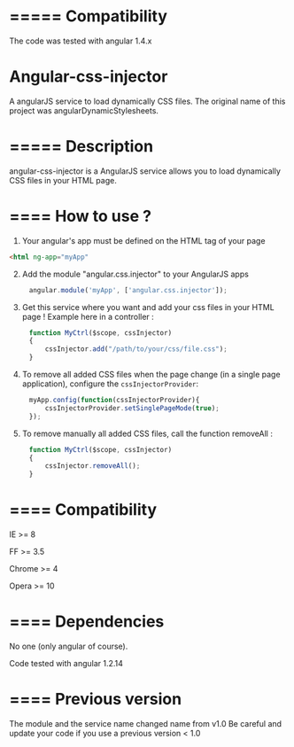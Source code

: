 =====
Compatibility
====
The code was tested with angular 1.4.x

Angular-css-injector
=========================

A angularJS service to load dynamically CSS files. The original name of this project was angularDynamicStylesheets.

=====
Description
====
angular-css-injector is a AngularJS service allows you to load dynamically CSS files in your HTML page.

====
How to use ?
====

1. Your angular's app must be defined on the HTML tag of your page

```html
<html ng-app="myApp"
```
2. Add the module "angular.css.injector" to your AngularJS apps
```javascript
     angular.module('myApp', ['angular.css.injector']);
```

3. Get this service where you want and add your css files in your HTML page ! Example here in a controller :
```javascript
     function MyCtrl($scope, cssInjector)
     {
         cssInjector.add("/path/to/your/css/file.css");
     }
```
4. To remove all added CSS files when the page change (in a single page application), configure the `cssInjectorProvider`:
```javascript
	 myApp.config(function(cssInjectorProvider){
	 	 cssInjectorProvider.setSinglePageMode(true);
	 });
```

5. To remove manually all added CSS files, call the function removeAll :
```javascript
     function MyCtrl($scope, cssInjector)
     {
         cssInjector.removeAll();
     }
```

====
Compatibility
====
IE >= 8

FF >= 3.5

Chrome >= 4

Opera >= 10

====
Dependencies
====
No one (only angular of course).

Code tested with angular 1.2.14

====
Previous version
====
The module and the service name changed name from v1.0
Be careful and update your code if you use a previous version < 1.0
